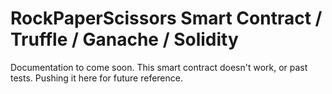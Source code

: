 # RockPaperScissors Smart Contract / Truffle / Ganache / Solidity

Documentation to come soon. This smart contract doesn't work, or past tests. Pushing it here for future reference.
